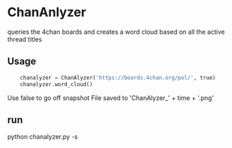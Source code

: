 # ChanAnlyzer
queries the 4chan boards and creates a word cloud based on all the active thread titles

## Usage
```python
    chanalyzer = ChanAlyzer('https://boards.4chan.org/pol/', true)
    chanalyzer.word_cloud()
```
Use false to go off snapshot
File saved to 'ChanAlyzer_' + time + '.png'

## run
python chanalyzer.py -s
